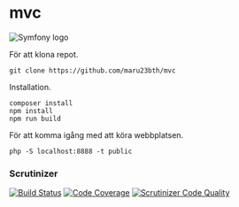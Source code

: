 # mvc

![Symfony logo](https://symfony.com/logos/symfony_black_02.svg)


För att klona repot.

```
git clone https://github.com/maru23bth/mvc
```

Installation.
```
composer install
npm install
npm run build
```

För att komma igång med att köra webbplatsen.
```
php -S localhost:8888 -t public
```



### Scrutinizer
[![Build Status](https://scrutinizer-ci.com/g/maru23bth/mvc/badges/build.png?b=main)](https://scrutinizer-ci.com/g/maru23bth/mvc/build-status/main)
[![Code Coverage](https://scrutinizer-ci.com/g/maru23bth/mvc/badges/coverage.png?b=main)](https://scrutinizer-ci.com/g/maru23bth/mvc/?branch=main)
[![Scrutinizer Code Quality](https://scrutinizer-ci.com/g/maru23bth/mvc/badges/quality-score.png?b=main)](https://scrutinizer-ci.com/g/maru23bth/mvc/?branch=main)